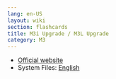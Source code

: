 ```yaml
---
lang: en-US
layout: wiki
section: flashcards
title: M3i Upgrade / M3L Upgrade
category: M3
---
```


- [Official website](http://m3iupgrade.com/)
- System Files: [English](https://github.com/DS-Homebrew/Flashcard-Firmware-Archive/blob/master/19507-m3iupgrade_M3i_v1.45_English.rar?raw=true)
